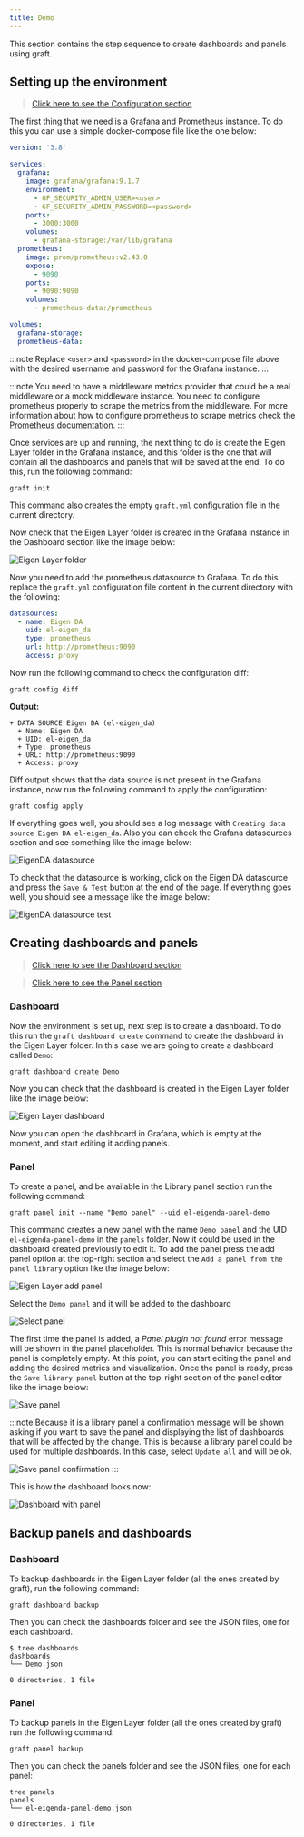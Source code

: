 ```yaml
---
title: Demo
---
```


This section contains the step sequence to create dashboards and panels using graft.

## Setting up the environment

> [Click here to see the Configuration section](/docs/graft/config)

The first thing that we need is a Grafana and Prometheus instance. To do this you can use a simple docker-compose file like the one below:

```yaml
version: '3.8'

services:
  grafana:
    image: grafana/grafana:9.1.7
    environment:
      - GF_SECURITY_ADMIN_USER=<user>
      - GF_SECURITY_ADMIN_PASSWORD=<password>
    ports:
      - 3000:3000
    volumes:
      - grafana-storage:/var/lib/grafana
  prometheus:
    image: prom/prometheus:v2.43.0
    expose:
      - 9090
    ports:
      - 9090:9090
    volumes:
      - prometheus-data:/prometheus

volumes:
  grafana-storage:
  prometheus-data:
```

:::note
Replace `<user>` and `<password>` in the docker-compose file above with the desired username and password for the Grafana instance.
:::

:::note
You need to have a middleware metrics provider that could be a real middleware or a mock middleware instance. You need to configure prometheus properly to scrape the metrics from the middleware. For more information about how to configure prometheus to scrape metrics check the [Prometheus documentation](https://prometheus.io/docs/prometheus/latest/configuration/configuration/).
:::

Once services are up and running, the next thing to do is create the Eigen Layer folder in the Grafana instance, and this folder is the one that will contain all the dashboards and panels that will be saved at the end. To do this, run the following command:

```shell
graft init
```

This command also creates the empty `graft.yml` configuration file in the current directory.

Now check that the Eigen Layer folder is created in the Grafana instance in the Dashboard section like the image below:

![Eigen Layer folder](/img/graft-el-folder.png)

Now you need to add the prometheus datasource to Grafana. To do this replace the `graft.yml` configuration file content in the current directory with the following:

```yaml
datasources:
  - name: Eigen DA
    uid: el-eigen_da
    type: prometheus
    url: http://prometheus:9090
    access: proxy
```

Now run the following command to check the configuration diff:

```shell
graft config diff
```
**Output:**
```shell
+ DATA SOURCE Eigen DA (el-eigen_da)
  + Name: Eigen DA
  + UID: el-eigen_da
  + Type: prometheus
  + URL: http://prometheus:9090
  + Access: proxy
```

Diff output shows that the data source is not present in the Grafana instance, now run the following command to apply the configuration:

```shell
graft config apply
```

If everything goes well, you should see a log message with `Creating data source Eigen DA el-eigen_da`. Also you can check the Grafana datasources section and see something like the image below:

![EigenDA datasource](/img/graft-el-datasources.png)

To check that the datasource is working, click on the Eigen DA datasource and press the `Save & Test` button at the end of the page. If everything goes well, you should see a message like the image below:

![EigenDA datasource test](/img/graft-el-datasource-test.png)

## Creating dashboards and panels

> [Click here to see the Dashboard section](/docs/graft/dashboards)

> [Click here to see the Panel section](/docs/graft/panels)

### Dashboard

Now the environment is set up, next step is to create a dashboard. To do this run the `graft dashboard create` command to create the dashboard in the Eigen Layer folder. In this case we are going to create a dashboard called `Demo`:

```shell
graft dashboard create Demo
```

Now you can check that the dashboard is created in the Eigen Layer folder like the image below:

![Eigen Layer dashboard](/img/graft-el-dashboard-list.png)

Now you can open the dashboard in Grafana, which is empty at the moment, and start editing it adding panels.

### Panel

To create a panel, and be available in the Library panel section run the following command:

```shell
graft panel init --name "Demo panel" --uid el-eigenda-panel-demo
```

This command creates a new panel with the name `Demo panel` and the UID `el-eigenda-panel-demo` in the `panels` folder. Now it could be used in the dashboard created previously to edit it. To add the panel press the add panel option at the top-right section and select the `Add a panel from the panel library` option like the image below:

![Eigen Layer add panel](/img/graft-el-addpanel.png)

Select the `Demo panel` and it will be added to the dashboard

![Select panel](/img/graft-el-select-panel.png)

The first time the panel is added, a _Panel plugin not found_ error message will be shown in the panel placeholder. This is normal behavior because the panel is completely empty. At this point, you can start editing the panel and adding the desired metrics and visualization. Once the panel is ready, press the `Save library panel` button at the top-right section of the panel editor like the image below:

![Save panel](/img/graft-el-panel-save.png)

:::note
Because it is a library panel a confirmation message will be shown asking if you want to save the panel and displaying the list of dashboards that will be affected by the change. This is because a library panel could be used for multiple dashboards. In this case, select `Update all` and will be ok.

![Save panel confirmation](/img/graft-el-panel-save-confirm.png)
:::

This is how the dashboard looks now:

![Dashboard with panel](/img/graft-el-dashboard-panel.png)

## Backup panels and dashboards

### Dashboard

To backup dashboards in the Eigen Layer folder (all the ones created by graft), run the following command:

```shell
graft dashboard backup
```

Then you can check the dashboards folder and see the JSON files, one for each dashboard.

```shell
$ tree dashboards
dashboards
└── Demo.json

0 directories, 1 file
```

### Panel

To backup panels in the Eigen Layer folder (all the ones created by graft) run the following command:

```shell
graft panel backup
```

Then you can check the panels folder and see the JSON files, one for each panel:

```shell
tree panels
panels
└── el-eigenda-panel-demo.json

0 directories, 1 file
```
